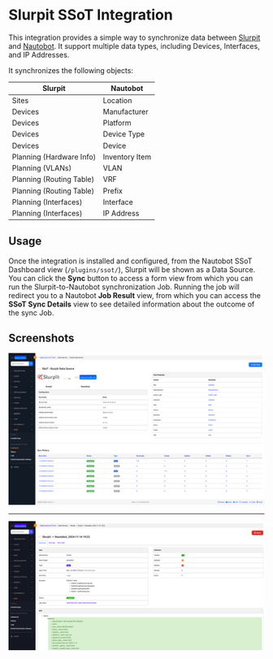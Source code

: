 # Slurpit SSoT Integration

This integration provides a simple way to synchronize data between [Slurpit](https://slurpit.io/) and [Nautobot](https://github.com/nautobot/nautobot). It support multiple data types, including Devices, Interfaces, and IP Addresses.

It synchronizes the following objects:

| Slurpit                  | Nautobot                     |
| -----------------------  | ---------------------------- |
| Sites                    | Location                     |
| Devices                  | Manufacturer                 |
| Devices                  | Platform                     |
| Devices                  | Device Type                  |
| Devices                  | Device                       |
| Planning (Hardware Info) | Inventory Item               |
| Planning (VLANs)         | VLAN                         |
| Planning (Routing Table) | VRF                          |
| Planning (Routing Table) | Prefix                       |
| Planning (Interfaces)    | Interface                    |
| Planning (Interfaces)    | IP Address                   |

## Usage

Once the integration is installed and configured, from the Nautobot SSoT Dashboard view (`/plugins/ssot/`), Slurpit will be shown as a Data Source. You can click the **Sync** button to access a form view from which you can run the Slurpit-to-Nautobot synchronization Job. Running the job will redirect you to a Nautobot **Job Result** view, from which you can access the **SSoT Sync Details** view to see detailed information about the outcome of the sync Job.

## Screenshots

![Detail View](../../images/slurpit-detail-view.png)

---

![Results View](../../images/slurpit-result-view.png)
